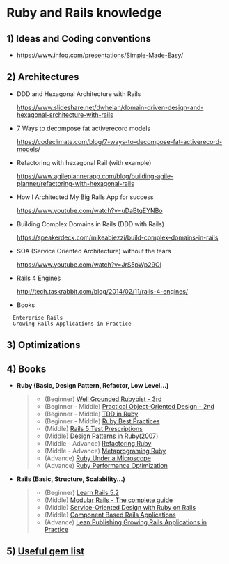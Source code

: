 # Ruby and Rails knowledge
## 1) Ideas and Coding conventions
- https://www.infoq.com/presentations/Simple-Made-Easy/

## 2) Architectures
- DDD and Hexagonal Architecture with Rails

  https://www.slideshare.net/dwhelan/domain-driven-design-and-hexagonal-srchitecture-with-rails
- 7 Ways to decompose fat activerecord models

  https://codeclimate.com/blog/7-ways-to-decompose-fat-activerecord-models/

- Refactoring with hexagonal Rail (with example)

  https://www.agileplannerapp.com/blog/building-agile-planner/refactoring-with-hexagonal-rails

- How I Architected My Big Rails App for success

  https://www.youtube.com/watch?v=uDaBtqEYNBo

- Building Complex Domains in Rails (DDD with Rails)

  https://speakerdeck.com/mikeabiezzi/build-complex-domains-in-rails

- SOA (Service Oriented Architecture) without the tears

  https://www.youtube.com/watch?v=JrS5pWp29OI

- Rails 4 Engines

  http://tech.taskrabbit.com/blog/2014/02/11/rails-4-engines/

- Books
```
- Enterprise Rails
- Growing Rails Applications in Practice
```




## 3) Optimizations


## 4) Books
  * **Ruby (Basic, Design Pattern, Refactor, Low Level...)**
    > * (Beginner) [Well Grounded Rubybist - 3rd](https://github.com/jackiedo91/ruby_and_rails_knowledge/blob/master/books/Ruby%20-%20Well%20grounded%20Rubyist%20-%203rd.pdf)
    > * (Beginner - Middle) [Practical Object-Oriented Design - 2nd](https://github.com/jackiedo91/ruby_and_rails_knowledge/blob/master/books/Ruby%20-%20Practical%20Object-Oriented%20Design%20-%202nd.pdf)
    > * (Beginner - Middle) [TDD in Ruby](https://github.com/jackiedo91/ruby_and_rails_knowledge/blob/master/books/Ruby%20-%20Test%20Driven%20Development%20in%20Ruby.pdf)
    > * (Beginner - Middle) [Ruby Best Practices](https://github.com/jackiedo91/ruby_and_rails_knowledge/blob/master/books/Ruby%20-%20Ruby%20Best%20%20Practices.pdf)
    > * (Middle) [Rails 5 Test Prescriptions](https://github.com/jackiedo91/ruby_and_rails_knowledge/blob/master/books/Rails%20-%20Rails%205%20Test%20Prescriptions.pdf)
    > * (Middle) [Design Patterns in Ruby(2007)](https://github.com/jackiedo91/ruby_and_rails_knowledge/blob/master/books/Ruby%20-%20Design%20Patterns%20in%20Ruby%20(2007).pdf)
    > * (Middle - Advance) [Refactoring Ruby](https://github.com/jackiedo91/ruby_and_rails_knowledge/blob/master/books/Ruby%20-%20Refactoring%20Ruby.pdf)
    > * (Middle - Advance) [Metaprograming Ruby](https://github.com/jackiedo91/ruby_and_rails_knowledge/blob/master/books/Ruby%20-%20Metaprogramming%20Ruby%202nd.pdf)
    > * (Advance) [Ruby Under a Microscope](https://github.com/jackiedo91/ruby_and_rails_knowledge/blob/master/books/Ruby%20-%20Ruby%20Under%20a%20Microscope.pdf)
    > * (Advance) [Ruby Performance Optimization](https://github.com/jackiedo91/ruby_and_rails_knowledge/blob/master/books/Ruby%20-%20Ruby%20Performance%20Optimization.pdf)

  * **Rails (Basic, Structure, Scalability...)**
    > * (Beginner) [Learn Rails 5.2](https://github.com/jackiedo91/ruby_and_rails_knowledge/blob/master/books/Rails%20-%20Learn%20Rails%205-2.pdf)
    > * (Middle) [Modular Rails - The complete guide](https://github.com/jackiedo91/ruby_and_rails_knowledge/blob/master/books/Rails%20-%20Modular%20Rails%20The%20Complete%20Guide%20to%20Modular%20Rails%20Applications.pdf)
    > * (Middle) [Service-Oriented Design with Ruby on Rails](https://github.com/jackiedo91/ruby_and_rails_knowledge/blob/master/books/Rails%20-%20Service-Oriented%20Design%20with%20Ruby%20and%20Rails.pdf)
    > * (Middle) [Component Based Rails Applications](https://github.com/jackiedo91/ruby_and_rails_knowledge/blob/master/books/Rails%20-%20Component%20Based%20Rails-Applications.pdf)
    > * (Advance) [Lean Publishing Growing Rails Applications in Practice](https://github.com/jackiedo91/ruby_and_rails_knowledge/blob/master/books/Rails%20-%20Lean%20Publishing%20Growing%20Rails%20Applications%20in%20Practice%20(2014).pdf)

## 5) [Useful gem list](https://github.com/jackiedo91/ruby_and_rails_knowledge/blob/master/useful_gems.md)



